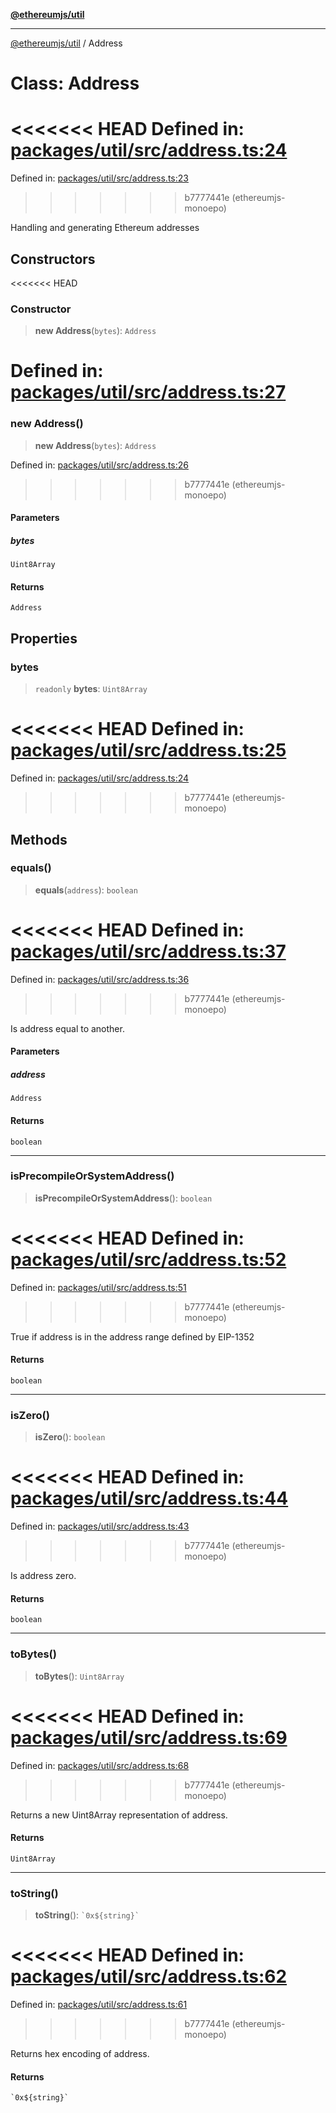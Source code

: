 [**@ethereumjs/util**](../README.md)

***

[@ethereumjs/util](../README.md) / Address

# Class: Address

<<<<<<< HEAD
Defined in: [packages/util/src/address.ts:24](https://github.com/ethereumjs/ethereumjs-monorepo/blob/master/packages/util/src/address.ts#L24)
=======
Defined in: [packages/util/src/address.ts:23](https://github.com/Dargon789/ethereumjs-monorepo/blob/master/packages/util/src/address.ts#L23)
>>>>>>> b7777441e (ethereumjs-monoepo)

Handling and generating Ethereum addresses

## Constructors

<<<<<<< HEAD
### Constructor

> **new Address**(`bytes`): `Address`

Defined in: [packages/util/src/address.ts:27](https://github.com/ethereumjs/ethereumjs-monorepo/blob/master/packages/util/src/address.ts#L27)
=======
### new Address()

> **new Address**(`bytes`): `Address`

Defined in: [packages/util/src/address.ts:26](https://github.com/Dargon789/ethereumjs-monorepo/blob/master/packages/util/src/address.ts#L26)
>>>>>>> b7777441e (ethereumjs-monoepo)

#### Parameters

##### bytes

`Uint8Array`

#### Returns

`Address`

## Properties

### bytes

> `readonly` **bytes**: `Uint8Array`

<<<<<<< HEAD
Defined in: [packages/util/src/address.ts:25](https://github.com/ethereumjs/ethereumjs-monorepo/blob/master/packages/util/src/address.ts#L25)
=======
Defined in: [packages/util/src/address.ts:24](https://github.com/Dargon789/ethereumjs-monorepo/blob/master/packages/util/src/address.ts#L24)
>>>>>>> b7777441e (ethereumjs-monoepo)

## Methods

### equals()

> **equals**(`address`): `boolean`

<<<<<<< HEAD
Defined in: [packages/util/src/address.ts:37](https://github.com/ethereumjs/ethereumjs-monorepo/blob/master/packages/util/src/address.ts#L37)
=======
Defined in: [packages/util/src/address.ts:36](https://github.com/Dargon789/ethereumjs-monorepo/blob/master/packages/util/src/address.ts#L36)
>>>>>>> b7777441e (ethereumjs-monoepo)

Is address equal to another.

#### Parameters

##### address

`Address`

#### Returns

`boolean`

***

### isPrecompileOrSystemAddress()

> **isPrecompileOrSystemAddress**(): `boolean`

<<<<<<< HEAD
Defined in: [packages/util/src/address.ts:52](https://github.com/ethereumjs/ethereumjs-monorepo/blob/master/packages/util/src/address.ts#L52)
=======
Defined in: [packages/util/src/address.ts:51](https://github.com/Dargon789/ethereumjs-monorepo/blob/master/packages/util/src/address.ts#L51)
>>>>>>> b7777441e (ethereumjs-monoepo)

True if address is in the address range defined
by EIP-1352

#### Returns

`boolean`

***

### isZero()

> **isZero**(): `boolean`

<<<<<<< HEAD
Defined in: [packages/util/src/address.ts:44](https://github.com/ethereumjs/ethereumjs-monorepo/blob/master/packages/util/src/address.ts#L44)
=======
Defined in: [packages/util/src/address.ts:43](https://github.com/Dargon789/ethereumjs-monorepo/blob/master/packages/util/src/address.ts#L43)
>>>>>>> b7777441e (ethereumjs-monoepo)

Is address zero.

#### Returns

`boolean`

***

### toBytes()

> **toBytes**(): `Uint8Array`

<<<<<<< HEAD
Defined in: [packages/util/src/address.ts:69](https://github.com/ethereumjs/ethereumjs-monorepo/blob/master/packages/util/src/address.ts#L69)
=======
Defined in: [packages/util/src/address.ts:68](https://github.com/Dargon789/ethereumjs-monorepo/blob/master/packages/util/src/address.ts#L68)
>>>>>>> b7777441e (ethereumjs-monoepo)

Returns a new Uint8Array representation of address.

#### Returns

`Uint8Array`

***

### toString()

> **toString**(): `` `0x${string}` ``

<<<<<<< HEAD
Defined in: [packages/util/src/address.ts:62](https://github.com/ethereumjs/ethereumjs-monorepo/blob/master/packages/util/src/address.ts#L62)
=======
Defined in: [packages/util/src/address.ts:61](https://github.com/Dargon789/ethereumjs-monorepo/blob/master/packages/util/src/address.ts#L61)
>>>>>>> b7777441e (ethereumjs-monoepo)

Returns hex encoding of address.

#### Returns

`` `0x${string}` ``
